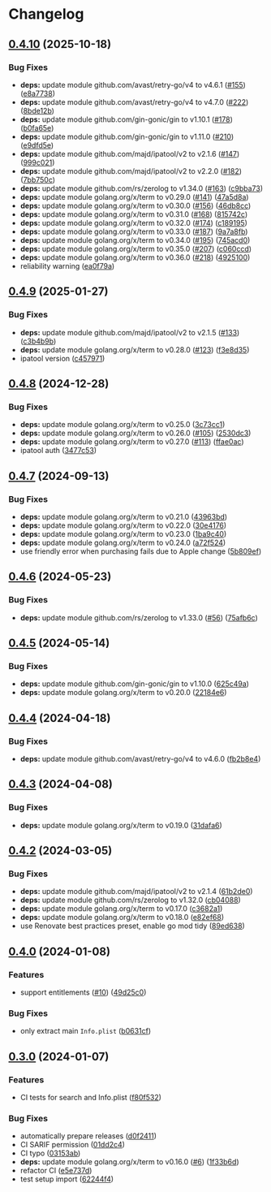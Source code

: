 # Changelog

## [0.4.10](https://github.com/pl4nty/ipa-web/compare/v0.4.9...v0.4.10) (2025-10-18)


### Bug Fixes

* **deps:** update module github.com/avast/retry-go/v4 to v4.6.1 ([#155](https://github.com/pl4nty/ipa-web/issues/155)) ([e8a7738](https://github.com/pl4nty/ipa-web/commit/e8a7738a0fd096ebbe19101ca87e2814caa939dc))
* **deps:** update module github.com/avast/retry-go/v4 to v4.7.0 ([#222](https://github.com/pl4nty/ipa-web/issues/222)) ([8bde12b](https://github.com/pl4nty/ipa-web/commit/8bde12bca2f85463bb68db91fdf8c4ac1ddd98b2))
* **deps:** update module github.com/gin-gonic/gin to v1.10.1 ([#178](https://github.com/pl4nty/ipa-web/issues/178)) ([b0fa65e](https://github.com/pl4nty/ipa-web/commit/b0fa65ef310cd6b56d16cc1184802c0c8b2fc6fc))
* **deps:** update module github.com/gin-gonic/gin to v1.11.0 ([#210](https://github.com/pl4nty/ipa-web/issues/210)) ([e9dfd5e](https://github.com/pl4nty/ipa-web/commit/e9dfd5e7f28d616bac30dedc5dbda7e09c3bbb12))
* **deps:** update module github.com/majd/ipatool/v2 to v2.1.6 ([#147](https://github.com/pl4nty/ipa-web/issues/147)) ([999c021](https://github.com/pl4nty/ipa-web/commit/999c0214066d1846b20364fc6c49ffe155406b52))
* **deps:** update module github.com/majd/ipatool/v2 to v2.2.0 ([#182](https://github.com/pl4nty/ipa-web/issues/182)) ([7bb750c](https://github.com/pl4nty/ipa-web/commit/7bb750c4d1e35a5cf30da2e1001071bdd492e380))
* **deps:** update module github.com/rs/zerolog to v1.34.0 ([#163](https://github.com/pl4nty/ipa-web/issues/163)) ([c9bba73](https://github.com/pl4nty/ipa-web/commit/c9bba732b4bf24dbe633c3aa946e088b90b2aaf2))
* **deps:** update module golang.org/x/term to v0.29.0 ([#141](https://github.com/pl4nty/ipa-web/issues/141)) ([47a5d8a](https://github.com/pl4nty/ipa-web/commit/47a5d8a7c34fd128db0db5d3e3427e9a1ff4beaf))
* **deps:** update module golang.org/x/term to v0.30.0 ([#156](https://github.com/pl4nty/ipa-web/issues/156)) ([46db8cc](https://github.com/pl4nty/ipa-web/commit/46db8cc9a14bbb9139c7bcf086c3913818d46ada))
* **deps:** update module golang.org/x/term to v0.31.0 ([#168](https://github.com/pl4nty/ipa-web/issues/168)) ([815742c](https://github.com/pl4nty/ipa-web/commit/815742c7df874ee8fdb260a35c2e774590a8b7f8))
* **deps:** update module golang.org/x/term to v0.32.0 ([#174](https://github.com/pl4nty/ipa-web/issues/174)) ([c189195](https://github.com/pl4nty/ipa-web/commit/c189195a47ef1e1c7c89222d0e23cb29abb87568))
* **deps:** update module golang.org/x/term to v0.33.0 ([#187](https://github.com/pl4nty/ipa-web/issues/187)) ([9a7a8fb](https://github.com/pl4nty/ipa-web/commit/9a7a8fbfff7de2b303fd193297bfe5aad09294af))
* **deps:** update module golang.org/x/term to v0.34.0 ([#195](https://github.com/pl4nty/ipa-web/issues/195)) ([745acd0](https://github.com/pl4nty/ipa-web/commit/745acd0bb366590a017054761201e7c3a0575799))
* **deps:** update module golang.org/x/term to v0.35.0 ([#207](https://github.com/pl4nty/ipa-web/issues/207)) ([c060ccd](https://github.com/pl4nty/ipa-web/commit/c060ccda07c5b5612534d08ad25df60fa700714b))
* **deps:** update module golang.org/x/term to v0.36.0 ([#218](https://github.com/pl4nty/ipa-web/issues/218)) ([4925100](https://github.com/pl4nty/ipa-web/commit/4925100b1abc16756eb31021c82167f8c39bea54))
* reliability warning ([ea0f79a](https://github.com/pl4nty/ipa-web/commit/ea0f79aa82065a1d1c2a4dfed905bf298bb5bcf1))

## [0.4.9](https://github.com/pl4nty/ipa-web/compare/v0.4.8...v0.4.9) (2025-01-27)


### Bug Fixes

* **deps:** update module github.com/majd/ipatool/v2 to v2.1.5 ([#133](https://github.com/pl4nty/ipa-web/issues/133)) ([c3b4b9b](https://github.com/pl4nty/ipa-web/commit/c3b4b9b1417e0d726dbee07db664883852a19106))
* **deps:** update module golang.org/x/term to v0.28.0 ([#123](https://github.com/pl4nty/ipa-web/issues/123)) ([f3e8d35](https://github.com/pl4nty/ipa-web/commit/f3e8d352523fd0282096ba0e39c87cf629783558))
* ipatool version ([c457971](https://github.com/pl4nty/ipa-web/commit/c457971ba21f339fb6884b51f8c5dfdf847687a1))

## [0.4.8](https://github.com/pl4nty/ipa-web/compare/v0.4.7...v0.4.8) (2024-12-28)


### Bug Fixes

* **deps:** update module golang.org/x/term to v0.25.0 ([3c73cc1](https://github.com/pl4nty/ipa-web/commit/3c73cc15d90e1391a93c1ae74b176add88411e9a))
* **deps:** update module golang.org/x/term to v0.26.0 ([#105](https://github.com/pl4nty/ipa-web/issues/105)) ([2530dc3](https://github.com/pl4nty/ipa-web/commit/2530dc3f4c84445555ddfbcb1abfca1d8e5f65ec))
* **deps:** update module golang.org/x/term to v0.27.0 ([#113](https://github.com/pl4nty/ipa-web/issues/113)) ([ffae0ac](https://github.com/pl4nty/ipa-web/commit/ffae0acf5d64d0db44cbff70a5f310d8c3a66d4e))
* ipatool auth ([3477c53](https://github.com/pl4nty/ipa-web/commit/3477c53cbf2a64dd0a4a7f4d899bf43fd1a0294c))

## [0.4.7](https://github.com/pl4nty/ipa-web/compare/v0.4.6...v0.4.7) (2024-09-13)


### Bug Fixes

* **deps:** update module golang.org/x/term to v0.21.0 ([43963bd](https://github.com/pl4nty/ipa-web/commit/43963bd40a726a3f262c95ffd3532407b993e16c))
* **deps:** update module golang.org/x/term to v0.22.0 ([30e4176](https://github.com/pl4nty/ipa-web/commit/30e417610eb1acd8f4c72eaea1cf22cec9a0b576))
* **deps:** update module golang.org/x/term to v0.23.0 ([1ba9c40](https://github.com/pl4nty/ipa-web/commit/1ba9c40a16cd796f494252f5bd3b56dc8688df00))
* **deps:** update module golang.org/x/term to v0.24.0 ([a72f524](https://github.com/pl4nty/ipa-web/commit/a72f5243a84bc83ee8047f1c504def7251fbe04a))
* use friendly error when purchasing fails due to Apple change ([5b809ef](https://github.com/pl4nty/ipa-web/commit/5b809efb0bd838881eaf2872789398e4e2981207))

## [0.4.6](https://github.com/pl4nty/ipa-web/compare/v0.4.5...v0.4.6) (2024-05-23)


### Bug Fixes

* **deps:** update module github.com/rs/zerolog to v1.33.0 ([#56](https://github.com/pl4nty/ipa-web/issues/56)) ([75afb6c](https://github.com/pl4nty/ipa-web/commit/75afb6ce4582f3e7aae551b462413de7cdfd7553))

## [0.4.5](https://github.com/pl4nty/ipa-web/compare/v0.4.4...v0.4.5) (2024-05-14)


### Bug Fixes

* **deps:** update module github.com/gin-gonic/gin to v1.10.0 ([625c49a](https://github.com/pl4nty/ipa-web/commit/625c49a7877b9dca9a5f1fe5c75a3c491489ace6))
* **deps:** update module golang.org/x/term to v0.20.0 ([22184e6](https://github.com/pl4nty/ipa-web/commit/22184e6c0770ea16de09c348258a5c339d6335a0))

## [0.4.4](https://github.com/pl4nty/ipa-web/compare/v0.4.3...v0.4.4) (2024-04-18)


### Bug Fixes

* **deps:** update module github.com/avast/retry-go/v4 to v4.6.0 ([fb2b8e4](https://github.com/pl4nty/ipa-web/commit/fb2b8e4bc061bdbace74b7bc9a52222482782afc))

## [0.4.3](https://github.com/pl4nty/ipa-web/compare/v0.4.2...v0.4.3) (2024-04-08)


### Bug Fixes

* **deps:** update module golang.org/x/term to v0.19.0 ([31dafa6](https://github.com/pl4nty/ipa-web/commit/31dafa6e5748de7ed7453ecb1ee6696f795cbab9))

## [0.4.2](https://github.com/pl4nty/ipa-web/compare/v0.4.1...v0.4.2) (2024-03-05)


### Bug Fixes

* **deps:** update module github.com/majd/ipatool/v2 to v2.1.4 ([61b2de0](https://github.com/pl4nty/ipa-web/commit/61b2de0542ebcfd8528d075afca7c68884ebc81c))
* **deps:** update module github.com/rs/zerolog to v1.32.0 ([cb04088](https://github.com/pl4nty/ipa-web/commit/cb040885feb7c356a0517b0e2cb80f2123f38949))
* **deps:** update module golang.org/x/term to v0.17.0 ([c3682a1](https://github.com/pl4nty/ipa-web/commit/c3682a10fb7a2cf7880053d3226b4d884716c28b))
* **deps:** update module golang.org/x/term to v0.18.0 ([e82ef68](https://github.com/pl4nty/ipa-web/commit/e82ef684384ec167a071683142dda3767f7ad2f7))
* use Renovate best practices preset, enable go mod tidy ([89ed638](https://github.com/pl4nty/ipa-web/commit/89ed638f4a619354768b5ca20dbca783938466b3))

## [0.4.0](https://github.com/pl4nty/ipa-web/compare/v0.3.0...v0.4.0) (2024-01-08)


### Features

* support entitlements ([#10](https://github.com/pl4nty/ipa-web/issues/10)) ([49d25c0](https://github.com/pl4nty/ipa-web/commit/49d25c0033942de8297fe395e590deec1b664a85))


### Bug Fixes

* only extract main `Info.plist` ([b0631cf](https://github.com/pl4nty/ipa-web/commit/b0631cf5a9abcb9c9ae9c6519abd79006421197a))

## [0.3.0](https://github.com/pl4nty/ipa-web/compare/v0.2.1...v0.3.0) (2024-01-07)


### Features

* CI tests for search and Info.plist ([f80f532](https://github.com/pl4nty/ipa-web/commit/f80f5328a485731dc9e300f2631c314f450cae4c))


### Bug Fixes

* automatically prepare releases ([d0f2411](https://github.com/pl4nty/ipa-web/commit/d0f2411ae3f6358f1986cad0653a4d783a428cd1))
* CI SARIF permission ([01dd2c4](https://github.com/pl4nty/ipa-web/commit/01dd2c4f53bd6686a65ad0c6872916e09f0229b7))
* CI typo ([03153ab](https://github.com/pl4nty/ipa-web/commit/03153abeda7fdd1e754e81f8657f76dc9d98e091))
* **deps:** update module golang.org/x/term to v0.16.0 ([#6](https://github.com/pl4nty/ipa-web/issues/6)) ([1f33b6d](https://github.com/pl4nty/ipa-web/commit/1f33b6d6856497d7fc12526721c8f19a4f1f0cd1))
* refactor CI ([e5e737d](https://github.com/pl4nty/ipa-web/commit/e5e737def6e1074ec50f55af93784433bcaff39a))
* test setup import ([62244f4](https://github.com/pl4nty/ipa-web/commit/62244f4b239ec311b58b38c1f6a04443e5b82613))
